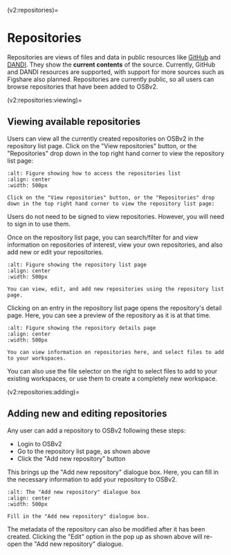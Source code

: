 (v2:repositories)=
# Repositories

Repositories are views of files and data in public resources like [GitHub](https://github.com) and [DANDI](https://gui.dandiarchive.org).
They show the **current contents** of the source.
Currently, GitHub and DANDI resources are supported, with support for more sources such as Figshare also planned.
Repositories are currently public, so all users can browse repositories that have been added to OSBv2.

(v2:repositories:viewing)=
## Viewing available repositories

Users can view all the currently created repositories on OSBv2 in the repository list page.
Click on the "View repositories" button, or the "Repositories" drop down in the top right hand corner to view the repository list page:

```{figure} ../images/osbv2-main-page-repositories-link-with-text.png
:alt: Figure showing how to access the repositories list
:align: center
:width: 500px

Click on the "View repositories" button, or the "Repositories" drop down in the top right hand corner to view the repository list page:

```

Users do not need to be signed to view repositories.
However, you will need to sign in to use them.

Once on the repository list page, you can search/filter for and view information on repositories of interest, view your own repositories, and also add new or edit your repositories.

```{figure} ../images/osbv2-repositories-page-with-text.png
:alt: Figure showing the repository list page
:align: center
:width: 500px

You can view, edit, and add new repositories using the repository list page.
```

Clicking on an entry in the repository list page opens the repository's detail page.
Here, you can see a preview of the repository as it is at that time.

```{figure} ../images/osbv2-repository-detail-page-with-text.png
:alt: Figure showing the repository details page
:align: center
:width: 500px

You can view information on repositories here, and select files to add to your workspaces.
```

You can also use the file selector on the right to select files to add to your existing workspaces, or use them to create a completely new workspace.

(v2:repositories:adding)=
## Adding new and editing repositories

Any user can add a repository to OSBv2 following these steps:

- Login to OSBv2
- Go to the repository list page, as shown above
- Click the "Add new repository" button

This brings up the "Add new repository" dialogue box.
Here, you can fill in the necessary information to add your repository to OSBv2.

```{figure} ../images/osbv2-add-repository-with-text.png
:alt: The "Add new repository" dialogue box
:align: center
:width: 500px

Fill in the "Add new repository" dialogue box.
```

The metadata of the repository can also be modified after it has been created.
Clicking the "Edit" option in the pop up as shown above will re-open the "Add new repository" dialogue.
